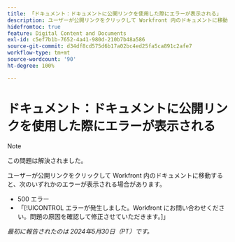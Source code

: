 ```yaml
---
title: 「ドキュメント：ドキュメントに公開リンクを使用した際にエラーが表示される」
description: ユーザーが公開リンクをクリックして Workfront 内のドキュメントに移動すると、エラーが表示される場合があります。
hidefromtoc: true
feature: Digital Content and Documents
exl-id: c5ef7b1b-7652-4a41-980d-210b7b48a586
source-git-commit: d34df8cd575d6b17a02bc4ed25fa5ca891c2afe7
workflow-type: tm+mt
source-wordcount: '90'
ht-degree: 100%

---
```


# ドキュメント：ドキュメントに公開リンクを使用した際にエラーが表示される

>[!NOTE]
>
>この問題は解決されました。

ユーザーが公開リンクをクリックして Workfront 内のドキュメントに移動すると、次のいずれかのエラーが表示される場合があります。

* 500 エラー
* 「[!UICONTROL エラーが発生しました。Workfront にお問い合わせください。問題の原因を確認して修正させていただきます。]」


_最初に報告されたのは 2024年5月30日（PT）です。_
